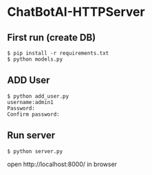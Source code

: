 # ChatBotAI-HTTPServer

## First run (create DB)
```shell script
$ pip install -r requirements.txt
$ python models.py
```

## ADD User
```shell script
$ python add_user.py
username:admin1
Password:
Confirm password:
```

## Run server
```shell script
$ python server.py
```

open http://localhost:8000/ in browser
